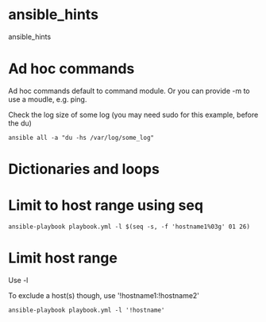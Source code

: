 # ansible_hints
ansible_hints


<h1>Ad hoc commands</h1>

Ad hoc commands default to command module. Or you can provide -m to use a moudle, e.g. ping.

Check the log size of some log (you may need sudo for this example, before the du)

``ansible all -a "du -hs /var/log/some_log"``



<h1>Dictionaries and loops</h1>



<h1>Limit to host range using seq</h1>

``ansible-playbook playbook.yml -l $(seq -s, -f 'hostname1%03g' 01 26)``

<h1>Limit host range</h1>

Use -l

To exclude a host(s) though, use '!hostname1:!hostname2'

``ansible-playbook playbook.yml -l '!hostname'``
